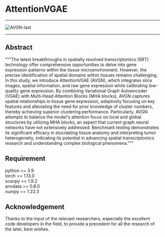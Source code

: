 # AttentionVGAE
___
![AVGN-last](https://github.com/Listen-lei/AttentionVGAE-main/assets/57699859/63c3e5d7-d21d-4f9c-b372-c9c5bb63024a)

___
## Abstract
"""The latest breakthroughs in spatially resolved transcriptomics (SRT) technology offer comprehensive opportunities to delve into gene expression patterns within the tissue microenvironment. However, the precise identification of spatial domains within tissues remains challenging. In this study, we introduce AttentionVGAE (AVGN), which integrates slice images, spatial information, and raw gene expression while calibrating low-quality gene expression. By combining Variational Graph Autoencoder (VGAE) with Multi-Head Attention Blocks (MHA blocks), AVGN captures spatial relationships in tissue gene expression, adaptively focusing on key features and alleviating the need for prior knowledge of cluster numbers, thereby achieving superior clustering performance. Particularly, AVGN attempts to balance the model's attention focus on local and global structures by utilizing MHA blocks, an aspect that current graph neural networks have not extensively addressed. Benchmark testing demonstrates its significant efficacy in elucidating tissue anatomy and interpreting tumor heterogeneity, indicating its potential in advancing spatial transcriptomics research and understanding complex biological phenomena."""

## Requirement
  python == 3.9  
torch == 1.13.0  
scanpy == 1.9.2  
anndata == 0.8.0  
numpy == 1.22.3  

## Acknowledgement
  Thanks to the input of the relevant researchers, especially the excellent code developers in the field, to provide a precedent for all the research of the later, best wishes.
